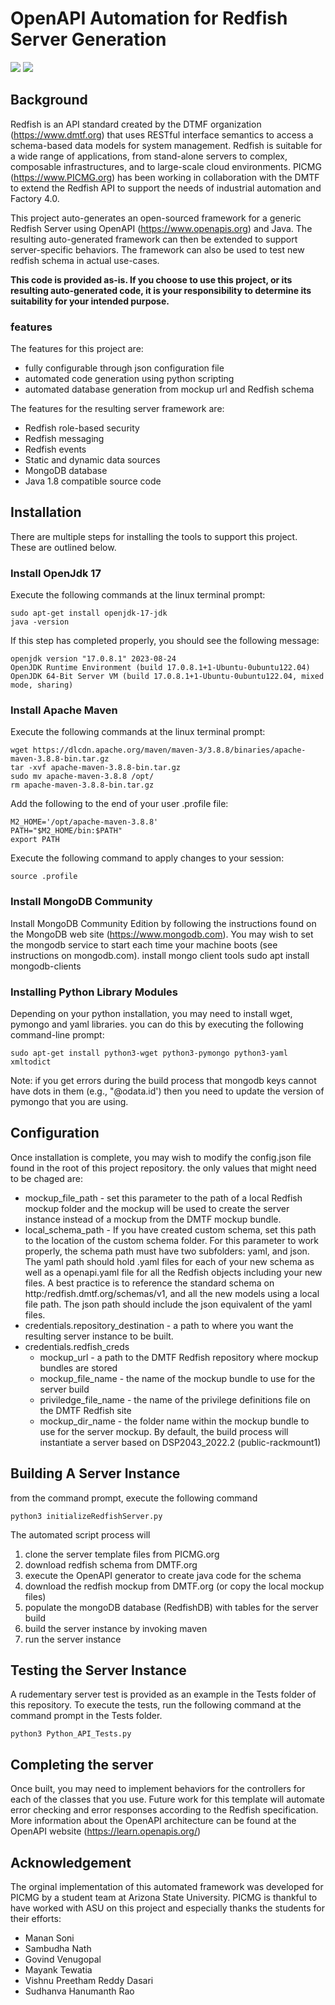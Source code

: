 # OpenAPI Automation for Redfish Server Generation

<img src=" 	https://img.shields.io/badge/Ubuntu-E95420?style=for-the-badge&logo=ubuntu&logoColor=white" />   <img src="https://img.shields.io/badge/MongoDB-4EA94B?style=for-the-badge&logo=mongodb&logoColor=white"/>

## Background
Redfish is an API standard created by the DTMF organization (https://www.dmtf.org) that uses RESTful interface semantics to access a schema-based data models
for system management. Redfish is suitable for a wide range of applications, from stand-alone servers to complex, composable infrastructures, and to large-scale cloud environments. PICMG (https://www.PICMG.org) has been working in collaboration with the DMTF to extend the Redfish API to support the needs of industrial automation and Factory 4.0.  

This project auto-generates an open-sourced framework for a generic Redfish Server using OpenAPI (https://www.openapis.org) and Java. The resulting auto-generated framework can then be extended to support server-specific behaviors.  The framework can also be used to test new redfish schema in actual use-cases. 

**This code is provided as-is.  If you choose to use this project, or its resulting auto-generated code, it is your responsibility to determine its suitability for your intended purpose.**

### features
The features for this project are:
* fully configurable through json configuration file
* automated code generation using python scripting
* automated database generation from mockup url and Redfish schema

The features for the resulting server framework are:
* Redfish role-based security
* Redfish messaging
* Redfish events
* Static and dynamic data sources
* MongoDB database
* Java 1.8 compatible source code

## Installation
There are multiple steps for installing the tools to support this project.  These are outlined below.
### Install OpenJdk 17
Execute the following commands at the linux terminal prompt:
```
sudo apt-get install openjdk-17-jdk
java -version
```
If this step has completed properly, you should see the following message:
```
openjdk version "17.0.8.1" 2023-08-24
OpenJDK Runtime Environment (build 17.0.8.1+1-Ubuntu-0ubuntu122.04)
OpenJDK 64-Bit Server VM (build 17.0.8.1+1-Ubuntu-0ubuntu122.04, mixed mode, sharing)
```
### Install Apache Maven
Execute the following commands at the linux terminal prompt:
```
wget https://dlcdn.apache.org/maven/maven-3/3.8.8/binaries/apache-maven-3.8.8-bin.tar.gz
tar -xvf apache-maven-3.8.8-bin.tar.gz
sudo mv apache-maven-3.8.8 /opt/
rm apache-maven-3.8.8-bin.tar.gz
```
Add the following to the end of your user .profile file:
```
M2_HOME='/opt/apache-maven-3.8.8'
PATH="$M2_HOME/bin:$PATH"
export PATH
```
Execute the following command to apply changes to your session:
```
source .profile
```
### Install MongoDB Community
Install MongoDB Community Edition by following the instructions found on the MongoDB web site (https://www.mongodb.com).
You may wish to set the mongodb service to start each time your machine boots (see instructions on mongodb.com).
install mongo client tools
sudo apt install mongodb-clients

### Installing Python Library Modules
Depending on your python installation, you may need to install wget, pymongo and yaml libraries.  you can do this by executing the following command-line prompt:
```
sudo apt-get install python3-wget python3-pymongo python3-yaml xmltodict
```
Note: if you get errors during the build process that mongodb keys cannot have dots in them (e.g., "@odata.id') then you need to update the version of pymongo that you are using. 

## Configuration
Once installation is complete, you may wish to modify the config.json file found in the root of this project repository.  the only values that might need to be chaged are:
* mockup_file_path - set this parameter to the path of a local Redfish mockup folder and the mockup will be used to create the server instance instead of a mockup from the DMTF mockup bundle.
* local_schema_path - If you have created custom schema, set this path to the location of the custom schema folder.  For this parameter to work properly, the schema path must have two subfolders: yaml, and json.  The yaml path should hold .yaml files for each of your new schema as well as a openapi.yaml file for all the Redfish objects including your new files.  A best practice is to reference the standard schema on http:/redfish.dmtf.org/schemas/v1, and all the new models using a local file path.  The json path should include the json equivalent of the yaml files.
* credentials.repository_destination - a path to where you want the resulting server instance to be built.
* credentials.redfish_creds
    * mockup_url - a path to the DMTF Redfish repository where mockup bundles are stored
    * mockup_file_name - the name of the mockup bundle to use for the server build
    * priviledge_file_name - the name of the privilege definitions file on the DMTF Redfish site
    * mockup_dir_name - the folder name within the mockup bundle to use for the server mockup.
By default, the build process will instantiate a server based on DSP2043_2022.2 (public-rackmount1)

## Building A Server Instance
from the command prompt, execute the following command
```
python3 initializeRedfishServer.py
```
The automated script process will
1. clone the server template files from PICMG.org
2. download redfish schema from DMTF.org
3. execute the OpenAPI generator to create java code for the schema
4. download the redfish mockup from DMTF.org (or copy the local mockup files)
5. populate the mongoDB database (RedfishDB) with tables for the server build
6. build the server instance by invoking maven
7. run the server instance

## Testing the Server Instance
A rudementary server test is provided as an example in the Tests folder of this repository.  To execute the tests, run the following command at the command prompt in the Tests folder.
```
python3 Python_API_Tests.py
```

## Completing the server
Once built, you may need to implement behaviors for the controllers for each of the classes that you use.  Future work for this template will automate error checking and error responses according to the Redfish specification.  More information about the OpenAPI architecture can be found at the OpenAPI website (https://learn.openapis.org/) 

## Acknowledgement
The orginal implementation of this automated framework was developed for PICMG by a student team at Arizona State University.  PICMG is thankful to have worked with ASU on this project and especially thanks the students for their efforts:
- Manan Soni
- Sambudha Nath
- Govind Venugopal
- Mayank Tewatia
- Vishnu Preetham Reddy Dasari
- Sudhanva Hanumanth Rao
